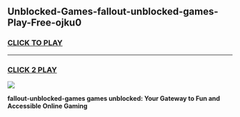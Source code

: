 
## Unblocked-Games-fallout-unblocked-games-Play-Free-ojku0
<h3>
<a href="https://premium76.site?title=fallout-unblocked-games&ref=22A">CLICK TO PLAY</a></h3>
<hr>

<h3>
<a href="https://premium76.site?title=fallout-unblocked-games&ref=22A">CLICK 2 PLAY</a>
  
</h3>

<a href="https://premium76.site?title=fallout-unblocked-games&ref=22A"><img src="https://clearcache.store/games.png"></a>


**fallout-unblocked-games games unblocked: Your Gateway to Fun and Accessible Online Gaming**

